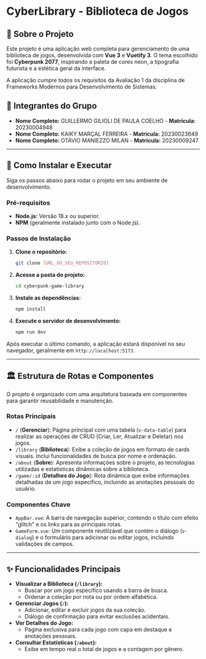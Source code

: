 # CyberLibrary - Biblioteca de Jogos

## 📖 Sobre o Projeto

Este projeto é uma aplicação web completa para gerenciamento de uma biblioteca de jogos, desenvolvida com **Vue 3** e **Vuetify 3**. O tema escolhido foi **Cyberpunk 2077**, inspirando a paleta de cores neon, a tipografia futurista e a estética geral da interface.

A aplicação cumpre todos os requisitos da Avaliação 1 da disciplina de Frameworks Modernos para Desenvolvimento de Sistemas.

## 👥 Integrantes do Grupo

* **Nome Completo:** GUILLERMO GILIOLI DE PAULA COELHO - **Matrícula:** 20230004948
* **Nome Completo:** KAIKY MARÇAL FERREIRA - **Matrícula:** 20230023649
* **Nome Completo:** OTÁVIO MANIEZZO MILAN - **Matrícula:** 20230009247

---

## 🚀 Como Instalar e Executar

Siga os passos abaixo para rodar o projeto em seu ambiente de desenvolvimento.

### Pré-requisitos

* **Node.js:** Versão 18.x ou superior.
* **NPM** (geralmente instalado junto com o Node.js).

### Passos de Instalação

1.  **Clone o repositório:**
    ```bash
    git clone [URL_DO_SEU_REPOSITORIO]
    ```

2.  **Acesse a pasta do projeto:**
    ```bash
    cd cyberpunk-game-library
    ```

3.  **Instale as dependências:**
    ```bash
    npm install
    ```

4.  **Execute o servidor de desenvolvimento:**
    ```bash
    npm run dev
    ```

Após executar o último comando, a aplicação estará disponível no seu navegador, geralmente em `http://localhost:5173`.

---

## 🏛️ Estrutura de Rotas e Componentes

O projeto é organizado com uma arquitetura baseada em componentes para garantir reusabilidade e manutenção.

### Rotas Principais

* `/` (**Gerenciar**): Página principal com uma tabela (`v-data-table`) para realizar as operações de CRUD (Criar, Ler, Atualizar e Deletar) nos jogos.
* `/library` (**Biblioteca**): Exibe a coleção de jogos em formato de cards visuais. Inclui funcionalidades de busca por nome e ordenação.
* `/about` (**Sobre**): Apresenta informações sobre o projeto, as tecnologias utilizadas e estatísticas dinâmicas sobre a biblioteca.
* `/game/:id` (**Detalhes do Jogo**): Rota dinâmica que exibe informações detalhadas de um jogo específico, incluindo as anotações pessoais do usuário.

### Componentes Chave

* `AppBar.vue`: A barra de navegação superior, contendo o título com efeito "glitch" e os links para as principais rotas.
* `GameForm.vue`: Um componente reutilizável que contém o diálogo (`v-dialog`) e o formulário para adicionar ou editar jogos, incluindo validações de campos.

---

## ✨ Funcionalidades Principais

* **Visualizar a Biblioteca (`/library`):**
    * Buscar por um jogo específico usando a barra de busca.
    * Ordenar a coleção por nota ou por ordem alfabética.
* **Gerenciar Jogos (`/`):**
    * Adicionar, editar e excluir jogos da sua coleção.
    * Diálogo de confirmação para evitar exclusões acidentais.
* **Ver Detalhes do Jogo:**
    * Página exclusiva para cada jogo com capa em destaque e anotações pessoais.
* **Consultar Estatísticas (`/about`):**
    * Exibe em tempo real o total de jogos e a contagem por gênero.